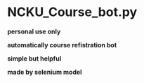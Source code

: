 # NCKU_Course_bot.py
**personal use only**

**automatically course refistration bot**

**simple but helpful**

**made by selenium model**

